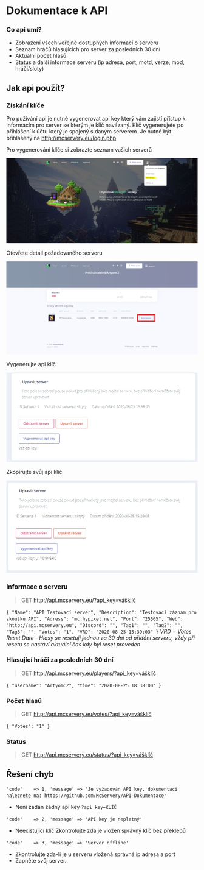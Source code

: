 # Dokumentace k API
### Co api umí? 
- Zobrazení všech veřejně dostupných informací o serveru
- Seznam hráčů hlasujících pro server za posledních 30 dní
- Aktuální počet hlasů
- Status a další informace serveru (ip adresa, port, motd, verze, mód, hráči/sloty)

## Jak api použít? 
### Získání klíče
Pro pužívání api je nutné vygenerovat api key který vám zajistí přístup k informacím pro server se kterým je klíč navázaný. Klíč vygenerujete po přihlášení k účtu který je spojený s daným serverem. Je nutné být přihlášený na http://mcservery.eu/login.php

Pro vygenerování klíče si zobrazte seznam vašich serverů 

![api1](https://github.com/McServery/API-Dokumentace/blob/master/img/api1.JPG)


Otevřete detail požadovaného serveru

![api2](https://github.com/McServery/API-Dokumentace/blob/master/img/api2.jpg?raw=true)


Vygenerujte api klíč

![api3](https://github.com/McServery/API-Dokumentace/blob/master/img/api3.JPG)


Zkopírujte svůj api klíč

![api4](https://github.com/McServery/API-Dokumentace/blob/master/img/api4.JPG)

### Informace o serveru
> GET http://api.mcservery.eu/?api_key=vášklíč

`
{ "Name": "API Testovací server", "Description": "Testovací záznam pro zkoušku API", "Adress": "mc.hypixel.net", "Port": "25565", "Web": "http://api.mcservery.eu", "Discord": "", "Tag1": "", "Tag2": "", "Tag3": "", "Votes": "1", "VRD": "2020-08-25 15:39:03" }
`
*VRD = Votes Reset Date - Hlasy se resetují jednou za 30 dní od přidání serveru, vždy při resetu se nastaví aktuální čas kdy byl reset proveden*

### Hlasující hráči za posledních 30 dní
> GET http://api.mcservery.eu/players/?api_key=vášklíč

`
{ "username": "ArtyomCZ", "time": "2020-08-25 18:38:00" }
`

### Počet hlasů
> GET http://api.mcservery.eu/votes/?api_key=vášklíč

`
{ "Votes": "1" }
`
### Status
> GET http://api.mcservery.eu/status/?api_key=vášklíč

## Řešení chyb
`
'code'    => 1,
'message' => 'Je vyžadován API key, dokumentaci naleznete na: https://github.com/McServery/API-Dokumentace'
`
- Není zadán žádný api key `?api_key=KLÍČ`

`
'code'    => 2,
'message' => 'API key je neplatný'
`
- Neexistující klíč
Zkontrolujte zda je vložen správný klíč bez překlepů

`
'code'    => 3,
'message' => 'Server offline'
`
- Zkontrolujte zda-li je u serveru vložená správná ip adresa a port
- Zapněte svůj server.. 
